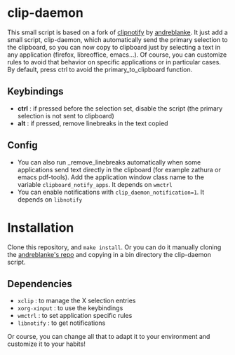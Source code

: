 # clip-daemon

This small script is based on a fork of [clipnotify](https://github.com/cdown/clipnotify/) by [andreblanke](https://github.com/andreblanke/clipnotify). It just add a small script, clip-daemon, which automatically send the primary selection to the clipboard, so you can now copy to clipboard just by selecting a text in any application (firefox, libreoffice, emacs...). Of course, you can customize rules to avoid that behavior on specific applications or in particular cases. By default, press ctrl to avoid the primary_to_clipboard function.

## Keybindings
 - **ctrl** : if pressed before the selection set, disable the script (the primary selection is not sent to clipboard)
 - **alt** : if pressed, remove linebreaks in the text copied
 
## Config

- You can also run _remove_linebreaks automatically when some applications send text directly in the clipboard (for example zathura or emacs pdf-tools). Add the application window class name to the variable `clipboard_notify_apps`. It depends on `wmctrl`
- You can enable notifications with `clip_daemon_notification=1`. It depends on `libnotify`

# Installation

Clone this repository, and `make install`. Or you can do it manually cloning the [andreblanke's repo](https://github.com/andreblanke/clipnotify) and copying in a bin directory the clip-daemon script.

## Dependencies

- `xclip` : to manage the X selection entries
- `xorg-xinput` : to use the keybindings
- `wmctrl` : to set application specific rules
- `libnotify` : to get notifications

Or course, you can change all that to adapt it to your environment and customize it to your habits!
